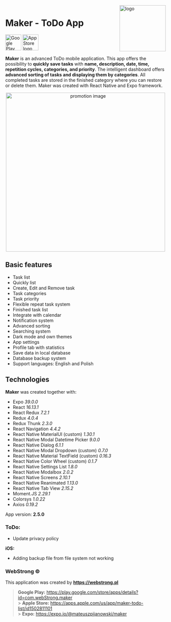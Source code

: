 <img align="right" width="145px" src="https://webstrong.pl/assets/Maker/app_images/logo.png" alt="logo">

# Maker - ToDo App

<a href="https://play.google.com/store/apps/details?id=com.webStrong.maker" target="_blank"><img src="https://webstrong.pl/assets/templates/google_play_en.png" alt="Google Play logo" height="50"/></a>
<a href="https://apps.apple.com/us/app/maker-todo-list/id1502811101" target="_blank"><img src="https://webstrong.pl/assets/templates/apple_store_en.png" alt="App Store logo" height="50"/></a>

**Maker** is an advanced ToDo mobile application. This app offers the possibility to **quickly save tasks** with **name, description, date, time, repetition cycles, categories, and priority**. The intelligent dashboard offers **advanced sorting of tasks and displaying them by categories**. All completed tasks are stored in the finished category where you can restore or delete them. Maker was created with React Native and Expo framework.

<p align="center"><img src="https://webstrong.pl/assets/Maker/promo_images/maker_promo.png" width="500px"  alt="promotion image"/></p>

## Basic features

- Task list
- Quickly list
- Create, Edit and Remove task
- Task categories
- Task priority
- Flexible repeat task system
- Finished task list
- Integrate with calendar
- Notification system
- Advanced sorting
- Searching system
- Dark mode and own themes
- App settings
- Profile tab with statistics
- Save data in local database
- Database backup system
- Support languages: English and Polish

## Technologies

**Maker** was created together with:

- Expo <i>39.0.0</i>
- React <i>16.13.1</i>
- React Redux <i>7.2.1</i>
- Redux <i>4.0.4</i>
- Redux Thunk <i>2.3.0</i>
- React Navigation <i>4.4.2</i>
- React Native MaterialUI (custom) <i>1.30.1</i>
- React Native Modal Datetime Picker <i>9.0.0</i>
- React Native Dialog <i>6.1.1</i>
- React Native Modal Dropdown (custom) <i>0.7.0</i>
- React Native Material TextField (custom) <i>0.16.3</i>
- React Native Color Wheel (custom) <i>0.1.7</i>
- React Native Settings List <i>1.8.0</i>
- React Native Modalbox <i>2.0.2</i>
- React Native Screens <i>2.10.1</i>
- React Native Reanimated <i>1.13.0</i>
- React Native Tab View <i>2.15.2</i>
- Moment.JS <i>2.29.1</i>
- Colorsys <i>1.0.22</i>
- Axios <i>0.19.2</i>

<p>App version: <b>2.5.0</b></p>

### ToDo:

- Update privacy policy

**iOS:**

- Adding backup file from file system not working

### WebStrong &copy;

This application was created by **https://webstrong.pl** <br />

> **Google Play:** https://play.google.com/store/apps/details?id=com.webStrong.maker <br /> > **Apple Store:** https://apps.apple.com/us/app/maker-todo-list/id1502811101 <br /> > **Expo:** https://expo.io/@mateuszpijanowski/maker
